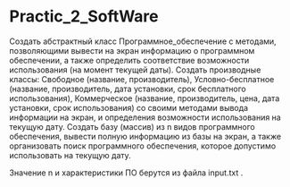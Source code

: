 # Practic_2_SoftWare

Создать абстрактный класс Программное_обеспечение с методами, 
позволяющими вывести на экран информацию о программном обеспечении,
а также определить соответствие возможности использования (на момент текущей даты).
Создать производные классы: Свободное (название, производитель), Условно-бесплатное
(название, производитель, дата установки, срок бесплатного использования),
Коммерческое (название, производитель, цена, дата установки, срок использования)
со своими методами вывода информации на экран, и определения возможности использования на текущую дату.
Создать базу (массив) из n видов программного обеспечения, вывести полную информацию из базы на экран,
а также организовать поиск  программного обеспечения, которое допустимо использовать на текущую дату.

Значение n и характеристики ПО берутся из файла input.txt .
